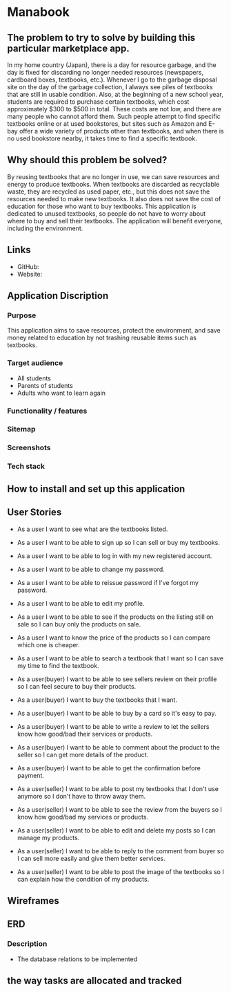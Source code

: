 # Manabook 

## The problem to try to solve by building this particular marketplace app.
In my home country (Japan), there is a day for resource garbage, and the day is fixed for discarding no longer needed resources (newspapers, cardboard boxes, textbooks, etc.). Whenever I go to the garbage disposal site on the day of the garbage collection, I always see piles of textbooks that are still in usable condition.
Also, at the beginning of a new school year, students are required to purchase certain textbooks, which cost approximately $300 to $500 in total. These costs are not low, and there are many people who cannot afford them. Such people attempt to find specific textbooks online or at used bookstores, but sites such as Amazon and E-bay offer a wide variety of products other than textbooks, and when there is no used bookstore nearby, it takes time to find a specific textbook.

## Why should this problem be solved?
By reusing textbooks that are no longer in use, we can save resources and energy to produce textbooks. When textbooks are discarded as recyclable waste, they are recycled as used paper, etc., but this does not save the resources needed to make new textbooks. It also does not save the cost of education for those who want to buy textbooks.
This application is dedicated to unused textbooks, so people do not have to worry about where to buy and sell their textbooks. 
The application will benefit everyone, including the environment.

## Links
- GitHub: 
- Website:


## Application Discription

### Purpose
This application aims to save resources, protect the environment, and save money related to education by not trashing reusable items such as textbooks.

### Target audience
- All students
- Parents of students
- Adults who want to learn again

### Functionality / features

### Sitemap
### Screenshots

### Tech stack

## How to install and set up this application


## User Stories
- As a user I want to see what are the textbooks listed.
- As a user I want to be able to sign up so I can sell or buy my textbooks.
- As a user I want to be able to log in with my new registered account.
- As a user I want to be able to change my password.
- As a user I want to be able to reissue password if I've forgot my password.
- As a user I want to be able to edit my profile.
- As a user I want to be able to see if the products on the listing still on sale so I can buy only the products on sale.
- As a user I want to know the price of the products so I can compare which one is cheaper.
- As a user I want to be able to search a textbook that I want so I can save my time to find the textbook.

- As a user(buyer) I want to be able to see sellers review on their profile so I can feel secure to buy their products. 
- As a user(buyer) I want to buy the textbooks that I want.
- As a user(buyer) I want to be able to buy by a card so it's easy to pay.
- As a user(buyer) I want to be able to write a review to let the sellers know how good/bad their services or products.
- As a user(buyer) I want to be able to comment about the product to the seller so I can get more details of the product.
- As a user(buyer) I want to be able to get the confirmation before payment.

- As a user(seller) I want to be able to post my textbooks that I don't use anymore so I don't have to throw away them.
- As a user(seller) I want to be able to see the review from the buyers so I know how good/bad my services or products.
- As a user(seller) I want to be able to edit and delete my posts so I can manage my products.
- As a user(seller) I want to be able to reply to the comment from buyer so I can sell more easily and give them better services.
- As a user(seller) I want to be able to post the image of the textbooks so I can explain how the condition of my products.



## Wireframes

## ERD

### Description
-  The database relations to be implemented


## the way tasks are allocated and tracked
